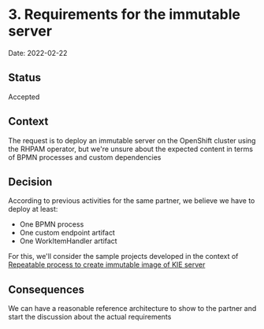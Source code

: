 # 3. Requirements for the immutable server

Date: 2022-02-22

## Status

Accepted

## Context

The request is to deploy an immutable server on the OpenShift cluster using the RHPAM operator, but we're unsure about the expected content in terms
of BPMN processes and custom dependencies

## Decision

According to previous activities for the same partner, we believe we have to deploy at least:
* One BPMN process
* One custom endpoint artifact
* One WorkItemHandler artifact

For this, we'll consider the sample projects developed in the context of [Repeatable process to create immutable image of KIE server](https://github.com/RHEcosystemAppEng/rhpam-deployment/tree/main/openshift/repeatableProcess)

## Consequences

We can have a reasonable reference architecture to show to the partner and start the discussion about the actual requirements